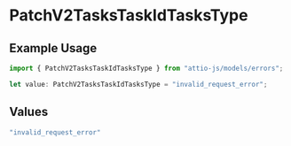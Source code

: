 # PatchV2TasksTaskIdTasksType

## Example Usage

```typescript
import { PatchV2TasksTaskIdTasksType } from "attio-js/models/errors";

let value: PatchV2TasksTaskIdTasksType = "invalid_request_error";
```

## Values

```typescript
"invalid_request_error"
```